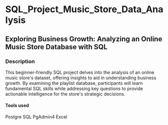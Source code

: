 # SQL_Project_Music_Store_Data_Analysis

## Exploring Business Growth: Analyzing an Online Music Store Database with SQL

### Description
This beginner-friendly SQL project delves into the analysis of an online music store's dataset, offering insights to aid in understanding business growth. By examining the playlist database, participants will learn fundamental SQL skills while addressing key questions to provide actionable intelligence for the store's strategic decisions.

#### Tools used
Postgre SQL
PgAdmin4
Excel
